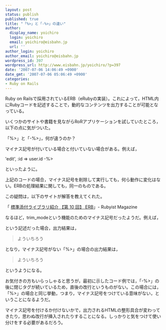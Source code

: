 ```yaml
---
layout: post
status: publish
published: true
title: "「%>」と「-%>」の違い"
author:
  display_name: yoichiro
  login: yoichiro
  email: yoichiro@eisbahn.jp
  url: ''
author_login: yoichiro
author_email: yoichiro@eisbahn.jp
wordpress_id: 397
wordpress_url: http://www.eisbahn.jp/yoichiro/?p=397
date: '2007-07-06 14:06:49 +0900'
date_gmt: '2007-07-06 05:06:49 +0900'
categories:
- Ruby on Rails
---
```


Ruby on Railsで採用されているERB（eRubyの実装）。これによって，HTML内にRubyコードを記述することで，動的なコンテンツを出力することが可能となっている。

いくつかのサイトや書籍を見ながらRoRアプリケーションを試していたところ，以下の点に気がついた。

「%>」と「-%>」，何が違うのか？

マイナス記号が付いている場合と付いていない場合がある。例えば，

'edit', :id => user.id -%>

といったように。

上記のコードの場合，マイナス記号を削除して実行しても，何ら動作に変化はない。ERBの処理結果に関しても，同一のものである。

この疑問は，以下のサイトが解答を教えてくれた。

「
[標準添付ライブラリ紹介 【第 10 回】 ERB](http://jp.rubyist.net/magazine/?0017-BundledLibraries)」- Rubyist Magazine

なるほど，trim_modeという機能のためのマイナス記号だったようだ。例えば，



という記述だった場合，出力結果は，

>よういちろう


となり，マイナス記号がない「%>」の場合の出力結果は，

>よういちろう


というようになる。

お気付きの方もいらっしゃると思うが，最初に示したコード例では，「-%>」の後に閉じタグが続いているため，直後の改行というものがない。この場合には，「%>」の場合と同じ挙動，つまり，マイナス記号をつけている意味がない，ということになるようだ。

マイナス記号を付けるか付けないかで，出力されるHTMLの整形具合が変わってきたり，思わぬ改行が挿入されたりすることになる。しっかりと気をつけて使い分けをする必要があるだろう。

